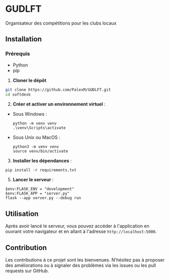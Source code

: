 # GUDLFT
Organisateur des compétitions pour les clubs locaux

## Installation

### Prérequis
- Python 
- pip

1. **Cloner le dépôt**
```bash
git clone https://github.com/PalexM/GUDLFT.git
cd softdesk
```
2. **Créer et activer un environnement virtuel** :
- Sous Windows :
  ```
  python -m venv venv
  .\venv\Scripts\activate
  ```
- Sous Unix ou MacOS :
  ```
  python3 -m venv venv
  source venv/bin/activate
  ```

3. **Installer les dépendances** :
 ```
pip install -r requirements.txt
 ```

5. **Lancer le serveur** :
 ```
$env:FLASK_ENV = "development"
$env:FLASK_APP = "server.py"
flask --app server.py --debug run
 ```

## Utilisation
Après avoir lancé le serveur, vous pouvez accéder à l'application en ouvrant votre navigateur et en allant à l'adresse `http://localhost:5000`.

## Contribution
Les contributions à ce projet sont les bienvenues. N'hésitez pas à proposer des améliorations ou à signaler des problèmes via les issues ou les pull requests sur GitHub.
